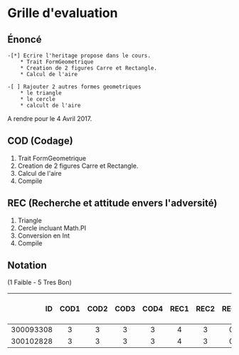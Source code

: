 # Grille d'evaluation


## Énoncé
    -[*] Ecrire l'heritage propose dans le cours.
        * Trait FormGeometrique
        * Creation de 2 figures Carre et Rectangle.
        * Calcul de l'aire

    -[ ] Rajouter 2 autres formes geometriques
        * le triangle 
        * le cercle
        * calcult de l'aire

A rendre pour le 4 Avril 2017.

## COD (Codage)

1. Trait FormGeometrique
2. Creation de 2 figures Carre et Rectangle.
3. Calcul de l'aire
4. Compile

## REC (Recherche et attitude envers l'adversité)

1. Triangle
2. Cercle incluant Math.PI
3. Conversion en Int
4. Compile

## Notation 

(1 Faible - 5 Tres Bon)

| ID        |COD1|COD2|COD3|COD4|REC1|REC2|REC3|REC4|  Comments    (7 * 5 = 35)             |
|----------:|:--:|:--:|:--:|:--:|:--:|:--:|:--:|:--:|---------------------------------------|  
| 300093308 | 3  | 3  | 3  |  3 |  4 | 3  |  0 |  0 |                                       |  
| 300102828 | 3  | 3  | 3  |  3 |  4 | 3  |  0 |  0 |                                       |  


